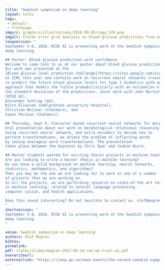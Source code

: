 ```yaml
---
title: "Swedish symposium on deep learning"
layout: talks
tags:
 - default
 - frontpage
imgsrc: graphics/illustrations/2018-09-05/cega_570.png
imgalt: Clarke error grid analysis on blood glucose predictions from our paper.
longversion: "
September 5-6, 2018, RISE AI is presenting work at the Swedish symposium on
deep learning.

## Poster: Blood glucose prediction with confidence
Welcome to come talk to us at our poster about blood glucose prediction.
Our work was presented at the
[Blood glucose level prediction challenge](https://sites.google.com/view/kdhd-2018/bglp-challenge)
at ICML this year and contains work on recurrent neural networks trained
to predict the future blood glucose levels for type 1 diabetics with an
approach that models the future probabilistically with an estimation of
the standard deviation of the predictions. Joint work with John Martinsson
(RISE AI),
Alexander Schliep (GU),
Björn Eliasson (Sahlgrenska university hospital),
Christian Meijner (Chalmers), and
Simon Persson (Chalmers).

## Thursday, Sept 6: Character-based recurrent neural networks for morphological relational reasoning
Oral presentation about our work on morphological relational reasoning.
Using recurrent neural network, and extra encoders to decide how to
perform transformations, we attack the problem of inflecting words
by seeing analogous word transformations. The presentation
takes place between the keynotes by Chris Dyer and Joakim Nivre.

## Master students wanted for exciting thesis projects in machine learning
Are you looking to write a master thesis in machine learning?
Do you have a solid background on machine learning, neural networks,
statistics, mathematics, and algorithms? 
Then you may be the one we are looking for to work on one of a number
of projects that we are working on.
In all the projects, we are performing research on state-of-the art techniques
in machine learning, related to natural language processing,
computer vision, and health applications.

Does this sound interesting? Do not hesitate to contact us. olof@mogren.one or +46-722-363990.
"
shortversion: "
September 5-6, 2018, RISE AI is presenting work at the Swedish symposium on
deep learning.
"

venue: Swedish symposium on deep learning
authors: Olof Mogren
bibtex: 
permalink:
pdf: /talks/slides/mogren-2017-05-14-can-we-trust-ai.pdf
overwriteurl: 
externallink: "https://clasp.gu.se/news-events/the-second-swedish-symposium-on-deep-learning-"
---
```


